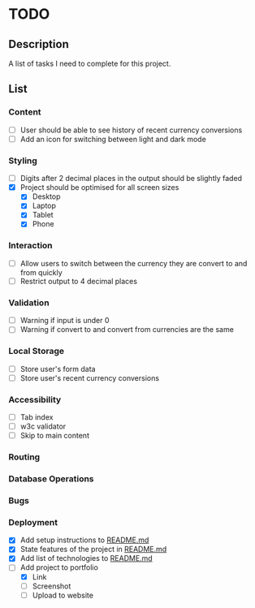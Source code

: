 # TODO

## Description

A list of tasks I need to complete for this project.

## List

### Content

- [ ] User should be able to see history of recent currency conversions
- [ ] Add an icon for switching between light and dark mode

### Styling

- [ ] Digits after 2 decimal places in the output should be slightly faded
- [x] Project should be optimised for all screen sizes
    - [x] Desktop
    - [x] Laptop
    - [x] Tablet
    - [x] Phone

### Interaction

- [ ] Allow users to switch between the currency they are convert to and from
quickly
- [ ] Restrict output to 4 decimal places

### Validation

- [ ] Warning if input is under 0
- [ ] Warning if convert to and convert from currencies are the same

### Local Storage

- [ ] Store user's form data
- [ ] Store user's recent currency conversions

### Accessibility

- [ ] Tab index
- [ ] w3c validator
- [ ] Skip to main content

### Routing

### Database Operations

### Bugs

### Deployment

- [x] Add setup instructions to [README.md](../README.md)
- [x] State features of the project in [README.md](../README.md)
- [x] Add list of technologies to [README.md](../README.md)
- [ ] Add project to portfolio
    - [x] Link
    - [ ] Screenshot
    - [ ] Upload to website
